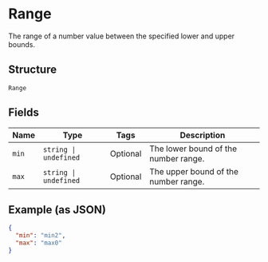 
# Range

The range of a number value between the specified lower and upper bounds.

## Structure

`Range`

## Fields

| Name | Type | Tags | Description |
|  --- | --- | --- | --- |
| `min` | `string \| undefined` | Optional | The lower bound of the number range. |
| `max` | `string \| undefined` | Optional | The upper bound of the number range. |

## Example (as JSON)

```json
{
  "min": "min2",
  "max": "max0"
}
```

